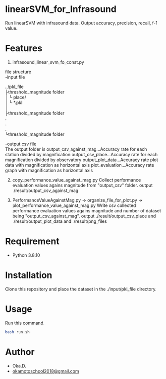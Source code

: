 # linearSVM_for_Infrasound
Run linearSVM with infrasound data. Output accuracy, precision, recall, f-1 value.
 
# Features

1. infrasound_linear_svm_fo_const.py

file structure  
-input file  
  
../pkl_file  
├threshold_magnitude folder  
│ └ place/  
│	└ *.pkl  
│  
├threshold_magnitude folder  
.  
.  
.  
└threshold_magnitude folder  

-output csv file  
The output folder is
    output_csv_against_mag...Accuracy rate for each station divided by magnification
    output_csv_place...Accuracy rate for each magnification divided by observatory
    output_plot_data...Accuracy rate plot data with magnification as horizontal axis
    plot_evaluation...Accuracy rate graph with magnification as horizontal axis


2. copy_performance_value_against_mag.py
Collect performance evaluation values agains magnitude from "output_csv" folder.
output ./result/output_csv_against_mag


3. PerformanceValueAgainstMag.py -> organize_file_for_plot.py -> plot_performance_value_against_mag.py
Write csv collected performance evaluation values agains magnitude and number of dataset being "output_csv_against_mag".
output ./result/output_csv_place and ./result/output_plot_data and ./result/png_files
 
# Requirement
 
* Python 3.8.10
 
# Installation

Clone this repository and place the dataset in the ./input/pkl_file directory.
 
# Usage
 
Run this command.

```bash
bash run.sh
```
 
# Author
* Oka.D.
* okamotoschool2018@gmail.com
